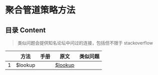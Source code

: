 # 聚合管道策略方法

## 目录 Content

> 类似问题会提供知名论坛中问过的连接，包括但不限于 stackoverflow

||方法|手册|原文|类似问题|
|---|---|---|---|---|
|1|$lookup||[$lookup](https://docs.mongodb.com/manual/reference/operator/aggregation/lookup/)||
